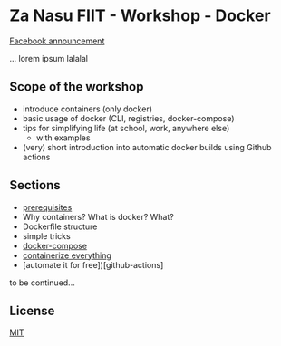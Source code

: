 # Za Nasu FIIT - Workshop - Docker
[Facebook announcement](https://www.facebook.com/zanasufiit/posts/130464185110910)

... lorem ipsum lalalal

## Scope of the workshop

- introduce containers (only docker)
- basic usage of docker (CLI, registries, docker-compose)
- tips for simplifying life (at school, work, anywhere else)
    - with examples
- (very) short introduction into automatic docker builds using Github actions

## Sections

- [prerequisites](prerequisites)
- Why containers? What is docker? What?
- Dockerfile structure
- simple tricks
- [docker-compose](docker-compose)
- [containerize everything](examples)
- [automate it for free])[github-actions]

to be continued...

## License
[MIT](LICENSE)